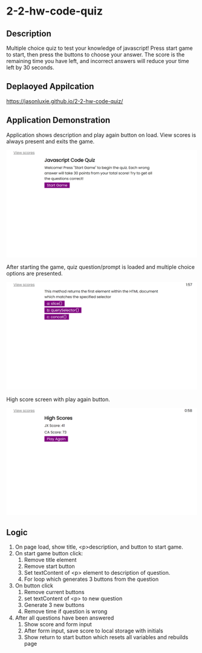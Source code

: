 # 2-2-hw-code-quiz

## Description
Multiple choice quiz to test your knowledge of javascript! Press start game to start, then press the buttons to choose your answer. The score is the remaining time you have left, and incorrect answers will reduce your time left by 30 seconds.
## Deplaoyed Appilcation
https://jasonluxie.github.io/2-2-hw-code-quiz/

## Application Demonstration
Application shows description and play again button on load. View scores is always present and exits the game.

<kbd>![Landing Page for Code Quiz](.\assets\images\1-landing-page.png)</kbd>

After starting the game, quiz question/prompt is loaded and multiple choice options are presented. 

<kbd>![Quiz prompt with multiple choice answers](.\assets\images\2-quiz-items.png)</kbd>

High score screen with play again button.

<kbd>![High Score Screen](.\assets\images\3-high-scores.png)</kbd>

## Logic
1. On page load, show title, &lt;p>description, and button to start game. 
1. On start game button click:
    1. Remove title element
    1. Remove start button
    1. Set textContent of &lt;p> element to description of question.
    1. For loop which generates 3 buttons from the question
1. On button click
    1. Remove current buttons
    1. set textContent of &lt;p> to new question
    1. Generate 3 new buttons
    1. Remove time if question is wrong 
1. After all questions have been answered
    1. Show score and form input 
    1. After form input, save score to local storage with initials
    1. Show return to start button which resets all variables and rebuilds page 